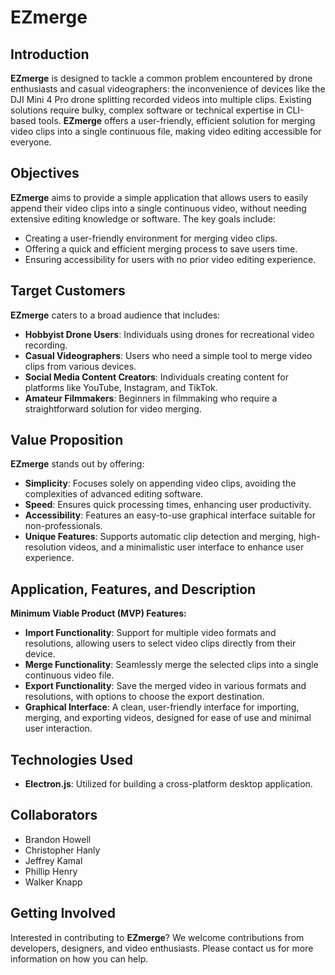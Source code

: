 # EZmerge

## Introduction
**EZmerge** is designed to tackle a common problem encountered by drone enthusiasts and casual videographers: the inconvenience of devices like the DJI Mini 4 Pro drone splitting recorded videos into multiple clips. Existing solutions require bulky, complex software or technical expertise in CLI-based tools. **EZmerge** offers a user-friendly, efficient solution for merging video clips into a single continuous file, making video editing accessible for everyone.

## Objectives
**EZmerge** aims to provide a simple application that allows users to easily append their video clips into a single continuous video, without needing extensive editing knowledge or software. The key goals include:
- Creating a user-friendly environment for merging video clips.
- Offering a quick and efficient merging process to save users time.
- Ensuring accessibility for users with no prior video editing experience.

## Target Customers
**EZmerge** caters to a broad audience that includes:
- **Hobbyist Drone Users**: Individuals using drones for recreational video recording.
- **Casual Videographers**: Users who need a simple tool to merge video clips from various devices.
- **Social Media Content Creators**: Individuals creating content for platforms like YouTube, Instagram, and TikTok.
- **Amateur Filmmakers**: Beginners in filmmaking who require a straightforward solution for video merging.

## Value Proposition
**EZmerge** stands out by offering:
- **Simplicity**: Focuses solely on appending video clips, avoiding the complexities of advanced editing software.
- **Speed**: Ensures quick processing times, enhancing user productivity.
- **Accessibility**: Features an easy-to-use graphical interface suitable for non-professionals.
- **Unique Features**: Supports automatic clip detection and merging, high-resolution videos, and a minimalistic user interface to enhance user experience.

## Application, Features, and Description
**Minimum Viable Product (MVP) Features:**
- **Import Functionality**: Support for multiple video formats and resolutions, allowing users to select video clips directly from their device.
- **Merge Functionality**: Seamlessly merge the selected clips into a single continuous video file.
- **Export Functionality**: Save the merged video in various formats and resolutions, with options to choose the export destination.
- **Graphical Interface**: A clean, user-friendly interface for importing, merging, and exporting videos, designed for ease of use and minimal user interaction.

## Technologies Used
- **Electron.js**: Utilized for building a cross-platform desktop application.

## Collaborators
- Brandon Howell
- Christopher Hanly
- Jeffrey Kamal
- Phillip Henry
- Walker Knapp

## Getting Involved
Interested in contributing to **EZmerge**? We welcome contributions from developers, designers, and video enthusiasts. Please contact us for more information on how you can help.